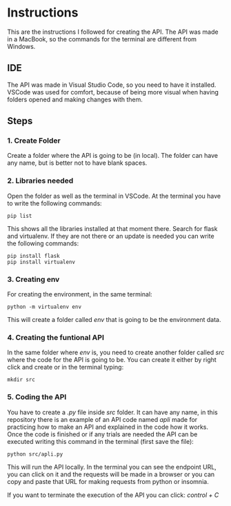 # Instructions

This are the instructions I followed for creating the API. The API was made in a MacBook, so the commands for the terminal are different from Windows.

## IDE

The API was made in Visual Studio Code, so you need to have it installed. VSCode was used for comfort, because of being more visual when having folders opened and making changes with them.

## Steps

### 1. Create Folder

Create a folder where the API is going to be (in local). The folder can have any name, but is better not to have blank spaces.

### 2. Libraries needed

Open the folder as well as the terminal in VSCode. At the terminal you have to write the following commands:

```
pip list
```
This shows all the libraries installed at that moment there. Search for flask and virtualenv. If they are not there or an update is needed you can write the following commands:
```
pip install flask
pip install virtualenv
```

### 3. Creating env

For creating the environment, in the same terminal:
```
python -m virtualenv env
```
This will create a folder called _env_ that is going to be the environment data.


### 4. Creating the funtional API

In the same folder where _env_ is, you need to create another folder called _src_ where the code for the API is going to be. You can create it either by right click and create or in the terminal typing:

```
mkdir src
```

### 5. Coding the API

You have to create a _.py_ file inside _src_ folder. It can have any name, in this repository there is an example of an API code named _apli_ made for practicing how to make an API and explained in the code how it works. Once the code is finished or if any trials are needed the API can be executed writing this command in the terminal (first save the file):
```
python src/apli.py
```

This will run the API locally. In the terminal you can see the endpoint URL, you can click on it and the requests will be made in a browser or you can copy and paste that URL for making requests from python or insomnia.

If you want to terminate the execution of the API you can click: _control + C_
